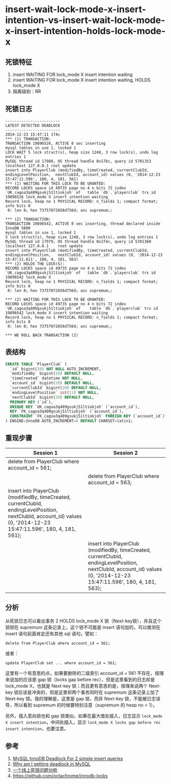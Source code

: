 insert-wait-lock-mode-x-insert-intention-vs-insert-wait-lock-mode-x-insert-intention-holds-lock-mode-x
===

## 死锁特征

1. insert WAITING FOR lock_mode X insert intention waiting
2. insert WAITING FOR lock_mode X insert intention waiting, HOLDS lock_mode X
3. 隔离级别：RR

## 死锁日志

```
------------------------
LATEST DETECTED DEADLOCK
------------------------
2014-12-23 15:47:11 1f4c
*** (1) TRANSACTION:
TRANSACTION 19896526, ACTIVE 0 sec inserting
mysql tables in use 1, locked 1
LOCK WAIT 5 lock struct(s), heap size 1248, 3 row lock(s), undo log entries 1
MySQL thread id 17988, OS thread handle 0x17bc, query id 5701353 localhost 127.0.0.1 root update
insert into PlayerClub (modifiedBy, timeCreated, currentClubId, endingLevelPosition,  nextClubId, account_id) values (0, '2014-12-23 15:47:11.596', 180, 4, 181, 561)
*** (1) WAITING FOR THIS LOCK TO BE GRANTED:
RECORD LOCKS space id 49735 page no 4 n bits 72 index `UK_cagoa3q409gsukj51ltiokjoh` of   table `db`.`playerclub` trx id 19896526 lock_mode X insert intention waiting
Record lock, heap no 1 PHYSICAL RECORD: n_fields 1; compact format; info bits 0
 0: len 8; hex 73757072656d756d; asc supremum;;

*** (2) TRANSACTION:
TRANSACTION 19896542, ACTIVE 0 sec inserting, thread declared inside InnoDB 5000
mysql tables in use 1, locked 1
5 lock struct(s), heap size 1248, 3 row lock(s), undo log entries 1
MySQL thread id 17979, OS thread handle 0x1f4c, query id 5701360 localhost 127.0.0.1    root update
insert into PlayerClub (modifiedBy, timeCreated, currentClubId, endingLevelPosition,   nextClubId, account_id) values (0, '2014-12-23 15:47:11.611', 180, 4, 181, 563)
*** (2) HOLDS THE LOCK(S):
RECORD LOCKS space id 49735 page no 4 n bits 72 index `UK_cagoa3q409gsukj51ltiokjoh` of   table `db`.`playerclub` trx id 19896542 lock_mode X
Record lock, heap no 1 PHYSICAL RECORD: n_fields 1; compact format; info bits 0
 0: len 8; hex 73757072656d756d; asc supremum;;

*** (2) WAITING FOR THIS LOCK TO BE GRANTED:
RECORD LOCKS space id 49735 page no 4 n bits 72 index `UK_cagoa3q409gsukj51ltiokjoh` of    table `db`.`playerclub` trx id 19896542 lock_mode X insert intention waiting
Record lock, heap no 1 PHYSICAL RECORD: n_fields 1; compact format; info bits 0
 0: len 8; hex 73757072656d756d; asc supremum;;

*** WE ROLL BACK TRANSACTION (2)
```

## 表结构

```sql
CREATE TABLE `PlayerClub` (
  `id` bigint(20) NOT NULL AUTO_INCREMENT,
  `modifiedBy` bigint(20) DEFAULT NULL,
  `timeCreated` datetime NOT NULL,
  `account_id` bigint(20) DEFAULT NULL,
  `currentClubId` bigint(20) DEFAULT NULL,
  `endingLevelPosition` int(11) NOT NULL,
  `nextClubId` bigint(20) DEFAULT NULL,
  PRIMARY KEY (`id`),
  UNIQUE KEY `UK_cagoa3q409gsukj51ltiokjoh` (`account_id`),
  KEY `FK_cagoa3q409gsukj51ltiokjoh` (`account_id`),
  CONSTRAINT `FK_cagoa3q409gsukj51ltiokjoh` FOREIGN KEY (`account_id`) REFERENCES   `PlayerAccount` (`id`)
) ENGINE=InnoDB AUTO_INCREMENT=6 DEFAULT CHARSET=latin1;
```

## 重现步骤

| Session 1 | Session 2 |
| --- | --- |
| delete from PlayerClub where account_id = 561; |  |
|  | delete from PlayerClub where account_id = 563; |
| insert into PlayerClub (modifiedBy, timeCreated, currentClubId, endingLevelPosition,  nextClubId, account_id) values (0, '2014-12-23 15:47:11.596', 180, 4, 181, 561); |  |
|  | insert into PlayerClub (modifiedBy, timeCreated, currentClubId, endingLevelPosition,  nextClubId, account_id) values (0, '2014-12-23 15:47:11.596', 180, 4, 181, 563); |

## 分析

从死锁日志可以看出事务 2 HOLDS lock_mode X 锁（Next-key锁），并且这个锁锁在 supremum 这条记录上，这个锁不可能是 insert 语句加的，可以推测在 insert 语句前面肯定还有其他 sql 语句，譬如：

```
delete from PlayerClub where account_id = 561;
```

或者：

```
update PlayerClub set ... where account_id = 561;
```

这里有一个有意思的点，如果要删除的二级索引 account_id = 561 不存在，按理来说加的应该是 gap 锁（locks gap before rec），但是这里看到的日志却是 lock_mode X，也就是 Next-key 锁；而且更有意思的是，按理来说两个 Next-key 锁应该是冲突的，但是这里却两个事务同时在 supremum 这条记录上加了 Next-key 锁。我的理解是，这里是 gap 锁，而非 Next-key 锁，不能被日志误导，所以看到 supremum 的时候要特别注意（supremum 的 heap no = 1）。

另外，插入意向锁也和 gap 锁类似，如果在最大值处插入，日志显示 `lock_mode X insert intention`，中间处插入，显示 `lock_mode X locks gap before rec insert intention`，也要注意。

## 参考

1. [MySQL InnoDB Deadlock For 2 simple insert queries](https://dba.stackexchange.com/questions/86878/mysql-innodb-deadlock-for-2-simple-insert-queries)
2. [Why am I getting deadlock in MySQL](https://stackoverflow.com/questions/23615641/why-am-i-getting-deadlock-in-mysql)
3. [一个线上死锁问题分析](http://mysqllover.com/?p=437)
4. https://github.com/octachrome/innodb-locks
